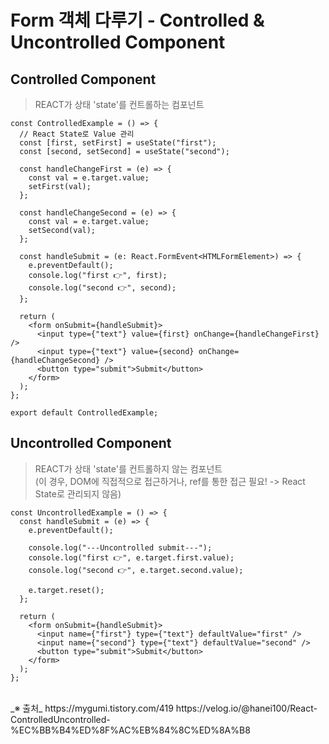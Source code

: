 # Form 객체 다루기 - Controlled & Uncontrolled Component    

## Controlled Component
> REACT가 상태 'state'를 컨트롤하는 컴포넌트

```
const ControlledExample = () => {
  // React State로 Value 관리
  const [first, setFirst] = useState("first");
  const [second, setSecond] = useState("second");

  const handleChangeFirst = (e) => {
    const val = e.target.value;
    setFirst(val);
  };

  const handleChangeSecond = (e) => {
    const val = e.target.value;
    setSecond(val);
  };

  const handleSubmit = (e: React.FormEvent<HTMLFormElement>) => {
    e.preventDefault();
    console.log("first 👉️", first);
    console.log("second 👉️", second);
  };

  return (
    <form onSubmit={handleSubmit}>
      <input type={"text"} value={first} onChange={handleChangeFirst} />
      <input type={"text"} value={second} onChange={handleChangeSecond} />
      <button type="submit">Submit</button>
    </form>
  );
};

export default ControlledExample;
```    

## Uncontrolled Component
> REACT가 상태 'state'를 컨트롤하지 않는 컴포넌트    
> (이 경우, DOM에 직접적으로 접근하거나, ref를 통한 접근 필요! -> React State로 관리되지 않음)

```
const UncontrolledExample = () => {
  const handleSubmit = (e) => {
    e.preventDefault();

    console.log("---Uncontrolled submit---");
    console.log("first 👉️", e.target.first.value);
    console.log("second 👉️", e.target.second.value);

    e.target.reset();
  };

  return (
    <form onSubmit={handleSubmit}>
      <input name={"first"} type={"text"} defaultValue="first" />
      <input name={"second"} type={"text"} defaultValue="second" />
      <button type="submit">Submit</button>
    </form>
  );
};
```

<br />
_※ 출처_      
https://mygumi.tistory.com/419    
https://velog.io/@hanei100/React-ControlledUncontrolled-%EC%BB%B4%ED%8F%AC%EB%84%8C%ED%8A%B8